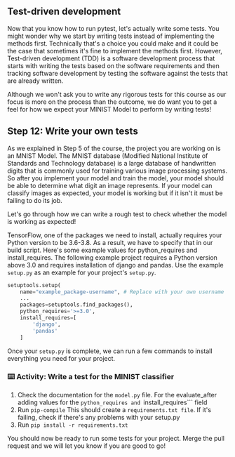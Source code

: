 ## Test-driven development

Now that you know how to run pytest, let's actually write some tests. You might wonder why we start by writing tests instead of implementing the methods first. Technically that's a choice you could make and it could be the case that sometimes it's fine to implement the methods first. However, Test-driven development (TDD) is a software development process that starts with writing the tests based on the software requirements and then tracking software development by testing the software against the tests that are already written.

Although we won't ask you to write any rigorous tests for this course as our focus is more on the process than the outcome, we do want you to get a feel for how we expect your MINIST Model to perform by writing tests!

## Step 12: Write your own tests

As we explained in Step 5 of the course, the project you are working on is an MNIST Model. The MNIST database (Modified National Institute of Standards and Technology database) is a large database of handwritten digits that is commonly used for training various image processing systems. So after you implement your model and train the model, your model should be able to determine what digit an image represents. If your model can classify images as expected, your model is working but if it isn't it must be failing to do its job.

Let's go through how we can write a rough test to check whether the model is working as expected!


TensorFlow, one of the packages we need to install, actually requires your Python version to be 3.6-3.8. As a result, we have to specify that in our build script. Here's some example values for python_requires and install_requires. The following example project requires a Python version above 3.0 and requires installation of django and pandas. Use the example ```setup.py``` as an example for your project's ```setup.py```.
```python
setuptools.setup(
    name="example_package-username", # Replace with your own username
    ...
    packages=setuptools.find_packages(),
    python_requires='>=3.0',
    install_requires=[
        'django',
        'pandas'
    ]
```

Once your ```setup.py``` is complete, we can run a few commands to install everything you need for your project.
### :keyboard: Activity: Write a test for the MINIST classifier

1. Check the documentation for the ```model.py``` file. For the evaluate_after adding values for the ```python_requires and ```install_requires``` field
2. Run ```pip-compile```
This should create a ```requirements.txt file```. If it's failing, check if there's any problems with your setup.py
3. Run ```pip install -r requirements.txt```

You should now be ready to run some tests for your project. Merge the pull request and we will let you know if you are good to go!
